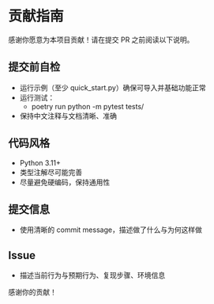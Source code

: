 # 贡献指南

感谢你愿意为本项目贡献！请在提交 PR 之前阅读以下说明。

## 提交前自检
- 运行示例（至少 quick_start.py）确保可导入并基础功能正常
- 运行测试：
  - poetry run python -m pytest tests/
- 保持中文注释与文档清晰、准确

## 代码风格
- Python 3.11+
- 类型注解尽可能完善
- 尽量避免硬编码，保持通用性

## 提交信息
- 使用清晰的 commit message，描述做了什么与为何这样做

## Issue
- 描述当前行为与预期行为、复现步骤、环境信息

感谢你的贡献！
